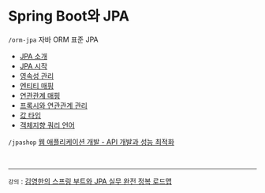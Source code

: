 # Spring Boot와 JPA

`/orm-jpa` 자바 ORM 표준 JPA
- [JPA 소개](https://github.com/jmxx219/SpringJPA/blob/main/orm-jpa/JPA%20%EC%86%8C%EA%B0%9C.md)
- [JPA 시작](https://github.com/jmxx219/SpringJPA/blob/main/orm-jpa/ex1-hello-jpa/README.md)
- [영속성 관리](https://github.com/jmxx219/SpringJPA/blob/main/orm-jpa/%EC%98%81%EC%86%8D%EC%84%B1%20%EA%B4%80%EB%A6%AC.md)
- [엔티티 매핑](https://github.com/jmxx219/SpringJPA/blob/main/orm-jpa/%EC%97%94%ED%8B%B0%ED%8B%B0%20%EB%A7%A4%ED%95%91.md)
- [연관관계 매핑](https://github.com/jmxx219/SpringJPA/blob/main/orm-jpa/%EC%97%B0%EA%B4%80%EA%B4%80%EA%B3%84%20%EB%A7%A4%ED%95%91.md)
- [프록시와 연관관계 관리](https://github.com/jmxx219/SpringJPA/blob/main/orm-jpa/%ED%94%84%EB%A1%9D%EC%8B%9C%EC%99%80%20%EC%97%B0%EA%B4%80%EA%B4%80%EA%B3%84%20%EA%B4%80%EB%A6%AC.md#%ED%94%84%EB%A1%9D%EC%8B%9C)
- [값 타입](https://github.com/jmxx219/SpringJPA/blob/main/orm-jpa/%EA%B0%92%20%ED%83%80%EC%9E%85.md)
- [객체지향 쿼리 언어](https://github.com/jmxx219/SpringJPA/blob/main/orm-jpa/%EA%B0%9D%EC%B2%B4%EC%A7%80%ED%96%A5%20%EC%BF%BC%EB%A6%AC%20%EC%96%B8%EC%96%B4.md)


`/jpashop`
[웹 애플리케이션 개발 - API 개발과 성능 최적화](https://github.com/jmxx219/SpringJPA/blob/main/jpashop/README.md)

<br/>

---
`강의` : [김영한의 스프링 부트와 JPA 실무 완전 정복 로드맵](https://www.inflearn.com/roadmaps/149)
